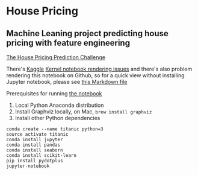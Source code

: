 # House Pricing

## Machine Leaning project predicting house pricing with feature engineering

[The House Pricing Prediction Challenge](https://www.kaggle.com/c/house-prices-advanced-regression-techniques)

There's [Kaggle](https://www.kaggle.com) [Kernel notebook rendering issues](https://www.kaggle.com/getting-started/27245) and there's also problem rendering this notebook on Github, so for a quick view without installing Jupyter notebook, please see [this Markdown file](https://github.com/r96941046/House-Price/blob/master/House%2BPrices/House%20Prices.md)

Prerequisites for running [the notebook](https://github.com/r96941046/House-Price/blob/master/House%20Prices.ipynb)

1. Local Python Anaconda distribution
2. Install Graphviz locally, on Mac,  `brew install graphviz`
3. Install other Python dependencies

```
conda create --name titanic python=3
source activate titanic
conda install jupyter
conda install pandas
conda install seaborn
conda install scikit-learn
pip install pydotplus
jupyter-notebook
```
